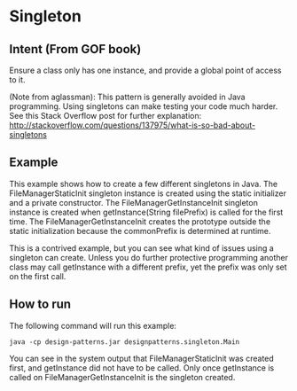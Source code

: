 # Singleton

## Intent (From GOF book)

Ensure a class only has one instance, and provide a global point of access to it. 

(Note from aglassman): This pattern is generally avoided in Java programming. Using singletons can make testing your code much harder.  See this Stack Overflow post for further explanation: http://stackoverflow.com/questions/137975/what-is-so-bad-about-singletons 

## Example

This example shows how to create a few different singletons in Java.  The FileManagerStaticInit singleton instance is created using the static initializer and a private constructor.  The FileManagerGetInstanceInit singleton instance is created when getInstance(String filePrefix) is called for the first time.  The FileManagerGetInstanceInit creates the prototype outside the static initialization because the commonPrefix is determined at runtime.  

This is a contrived example, but you can see what kind of issues using a singleton can create.  Unless you do further protective programming another class may call getInstance with a different prefix, yet the prefix was only set on the first call.

## How to run
The following command will run this example:

	java -cp design-patterns.jar designpatterns.singleton.Main 
	
You can see in the system output that FileManagerStaticInit was created first, and getInstance did not have to be called.  Only once getInstance is called on FileManagerGetInstanceInit is the singleton created.  
	


